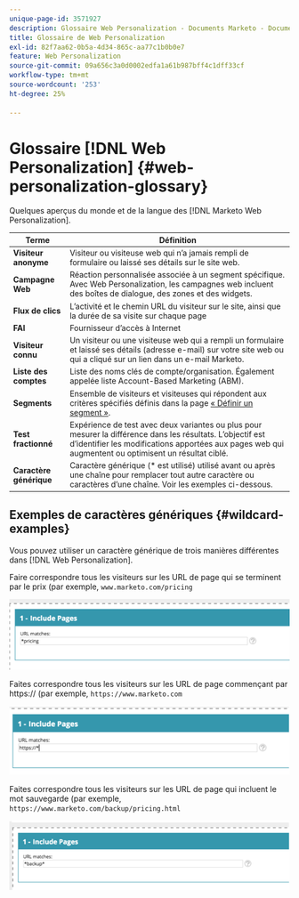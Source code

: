```yaml
---
unique-page-id: 3571927
description: Glossaire Web Personalization - Documents Marketo - Documentation du produit
title: Glossaire de Web Personalization
exl-id: 82f7aa62-0b5a-4d34-865c-aa77c1b0b0e7
feature: Web Personalization
source-git-commit: 09a656c3a0d0002edfa1a61b987bff4c1dff33cf
workflow-type: tm+mt
source-wordcount: '253'
ht-degree: 25%

---
```


# Glossaire [!DNL Web Personalization] {#web-personalization-glossary}

Quelques aperçus du monde et de la langue des [!DNL Marketo Web Personalization].

| Terme | Définition |
|---|---|
| **Visiteur anonyme** | Visiteur ou visiteuse web qui n’a jamais rempli de formulaire ou laissé ses détails sur le site web. |
| **Campagne Web** | Réaction personnalisée associée à un segment spécifique. Avec Web Personalization, les campagnes web incluent des boîtes de dialogue, des zones et des widgets. |
| **Flux de clics** | L’activité et le chemin URL du visiteur sur le site, ainsi que la durée de sa visite sur chaque page |
| **FAI** | Fournisseur d’accès à Internet |
| **Visiteur connu** | Un visiteur ou une visiteuse web qui a rempli un formulaire et laissé ses détails (adresse e-mail) sur votre site web ou qui a cliqué sur un lien dans un e-mail Marketo. |
| **Liste des comptes** | Liste des noms clés de compte/organisation. Également appelée liste Account-Based Marketing (ABM). |
| **Segments** | Ensemble de visiteurs et visiteuses qui répondent aux critères spécifiés définis dans la page [« Définir un segment »](/help/marketo/product-docs/web-personalization/using-web-segments/web-segments.md). |
| **Test fractionné** | Expérience de test avec deux variantes ou plus pour mesurer la différence dans les résultats. L’objectif est d’identifier les modifications apportées aux pages web qui augmentent ou optimisent un résultat ciblé. |
| **Caractère générique** | Caractère générique (&#42; est utilisé) utilisé avant ou après une chaîne pour remplacer tout autre caractère ou caractères d’une chaîne. Voir les exemples ci-dessous. |

## Exemples de caractères génériques {#wildcard-examples}

Vous pouvez utiliser un caractère générique de trois manières différentes dans [!DNL Web Personalization].

Faire correspondre tous les visiteurs sur les URL de page qui se terminent par le prix (par exemple, `www.marketo.com/pricing`

![](assets/wildcard-example-1.png)

Faites correspondre tous les visiteurs sur les URL de page commençant par https:// (par exemple, `https://www.marketo.com`

![](assets/wildcard-example-2.png)

Faites correspondre tous les visiteurs sur les URL de page qui incluent le mot sauvegarde (par exemple, `https://www.marketo.com/backup/pricing.html`

![](assets/wildcard-example-3.png)
